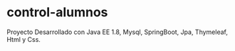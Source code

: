 # control-alumnos

Proyecto Desarrollado con Java EE 1.8, Mysql, SpringBoot, Jpa, Thymeleaf, Html y Css.

